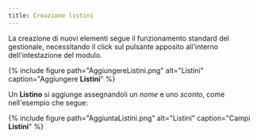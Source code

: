 ```yaml
---
title: Creazione listini
---
```


La creazione di nuovi elementi segue il funzionamento standard del gestionale, necessitando il click sul pulsante apposito all'interno dell'intestazione del modulo.

{% include figure path="AggiungereListini.png" alt="Listini" caption="Aggiungere **Listini**" %}

Un **Listino** si aggiunge assegnandoli un *nome* e uno *sconto*, come nell'esempio che segue:

{% include figure path="AggiuntaListini.png" alt="Listini" caption="Campi **Listini**" %}

